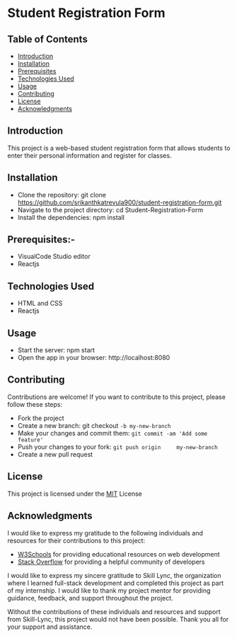 # Student Registration Form


## Table of Contents
- [Introduction](https://github.com/srikanthkatrevula900/student-registration-form/blob/main/README.md#introduction)
- [Installation](https://github.com/srikanthkatrevula900/student-registration-form/blob/main/README.md#installation)
- [Prerequisites](https://github.com/srikanthkatrevula900/student-registration-form/blob/main/README.md#prerequisites-)
- [Technologies Used](https://github.com/srikanthkatrevula900/student-registration-form/blob/main/README.md#technologies-used)
- [Usage](https://github.com/srikanthkatrevula900/student-registration-form/blob/main/README.md#usage)
- [Contributing](https://github.com/srikanthkatrevula900/student-registration-form/blob/main/README.md#contributing)
- [License](https://github.com/srikanthkatrevula900/student-registration-form/blob/main/README.md#license)
- [Acknowledgments](https://github.com/srikanthkatrevula900/student-registration-form/blob/main/README.md#acknowledgments)

## Introduction

This project is a web-based student registration form that allows students to enter their personal information and register for classes.

## Installation

- Clone the repository: git clone https://github.com/srikanthkatrevula900/student-registration-form.git
- Navigate to the project directory: cd Student-Registration-Form
- Install the dependencies: npm install

## Prerequisites:-

- VisualCode Studio editor
- Reactjs

## Technologies Used
- HTML and CSS
- Reactjs

## Usage
- Start the server: npm start
- Open the app in your browser: http://localhost:8080

## Contributing
Contributions are welcome! If you want to contribute to this project, please follow these steps:

- Fork the project
- Create a new branch: git checkout `-b my-new-branch`
- Make your changes and commit them: `git commit -am 'Add some feature'`
- Push your changes to your fork: `git push origin     my-new-branch`
- Create a new pull request

## License
This project is licensed under the [MIT](https://choosealicense.com/licenses/mit/) License

## Acknowledgments
I would like to express my gratitude to the following individuals and resources for their contributions to this project:

- [W3Schools](https://www.w3schools.com/) for providing educational resources on web development
- [Stack Overflow](https://stackoverflow.com/) for providing a helpful community of developers

I would like to express my sincere gratitude to Skill Lync, the organization where I learned full-stack development and completed this project as part of my internship. I would like to thank my project mentor for providing guidance, feedback, and support throughout the project.

Without the contributions of these individuals and resources and support from Skill-Lync, this project would not have been possible. Thank you all for your support and assistance.
